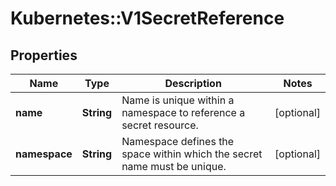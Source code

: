 # Kubernetes::V1SecretReference

## Properties
Name | Type | Description | Notes
------------ | ------------- | ------------- | -------------
**name** | **String** | Name is unique within a namespace to reference a secret resource. | [optional] 
**namespace** | **String** | Namespace defines the space within which the secret name must be unique. | [optional] 


